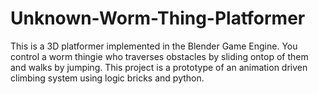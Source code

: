 # Unknown-Worm-Thing-Platformer
This is a 3D platformer implemented in the Blender Game Engine.
You control a worm thingie who traverses obstacles by sliding ontop of them and walks by jumping. 
This project is a prototype of an animation driven climbing system using logic bricks and python.

